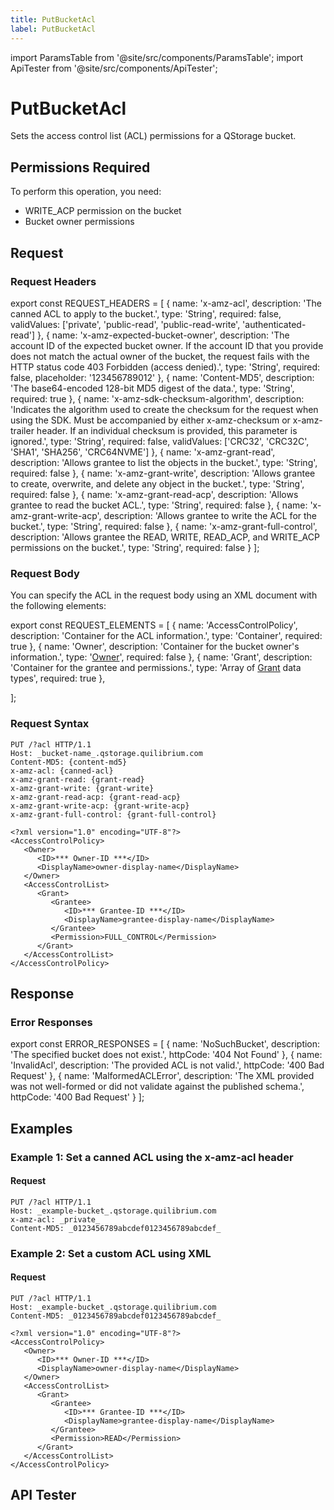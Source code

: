 ```yaml
---
title: PutBucketAcl
label: PutBucketAcl
---
```


import ParamsTable from '@site/src/components/ParamsTable';
import ApiTester from '@site/src/components/ApiTester';

# PutBucketAcl

Sets the access control list (ACL) permissions for a QStorage bucket.

## Permissions Required

To perform this operation, you need:
- WRITE_ACP permission on the bucket
- Bucket owner permissions

## Request

### Request Headers

export const REQUEST_HEADERS = [
  {
    name: 'x-amz-acl',
    description: 'The canned ACL to apply to the bucket.',
    type: 'String',
    required: false,
    validValues: ['private', 'public-read', 'public-read-write', 'authenticated-read']
  },
  {
    name: 'x-amz-expected-bucket-owner',
    description: 'The account ID of the expected bucket owner. If the account ID that you provide does not match the actual owner of the bucket, the request fails with the HTTP status code 403 Forbidden (access denied).',
    type: 'String',
    required: false,
    placeholder: '123456789012'
  },
  {
    name: 'Content-MD5',
    description: 'The base64-encoded 128-bit MD5 digest of the data.',
    type: 'String',
    required: true
  },
  {
    name: 'x-amz-sdk-checksum-algorithm',
    description: 'Indicates the algorithm used to create the checksum for the request when using the SDK. Must be accompanied by either x-amz-checksum or x-amz-trailer header. If an individual checksum is provided, this parameter is ignored.',
    type: 'String',
    required: false,
    validValues: ['CRC32', 'CRC32C', 'SHA1', 'SHA256', 'CRC64NVME']
  },
  {
    name: 'x-amz-grant-read',
    description: 'Allows grantee to list the objects in the bucket.',
    type: 'String',
    required: false
  },
  {
    name: 'x-amz-grant-write',
    description: 'Allows grantee to create, overwrite, and delete any object in the bucket.',
    type: 'String',
    required: false
  },
  {
    name: 'x-amz-grant-read-acp',
    description: 'Allows grantee to read the bucket ACL.',
    type: 'String',
    required: false
  },
  {
    name: 'x-amz-grant-write-acp',
    description: 'Allows grantee to write the ACL for the bucket.',
    type: 'String',
    required: false
  },
  {
    name: 'x-amz-grant-full-control',
    description: 'Allows grantee the READ, WRITE, READ_ACP, and WRITE_ACP permissions on the bucket.',
    type: 'String',
    required: false
  }
];

<ParamsTable parameters={REQUEST_HEADERS} type="request" />

### Request Body

You can specify the ACL in the request body using an XML document with the following elements:

export const REQUEST_ELEMENTS = [
  {
    name: 'AccessControlPolicy',
    description: 'Container for the ACL information.',
    type: 'Container',
    required: true
  },
  {
    name: 'Owner',
    description: 'Container for the bucket owner\'s information.',
    type: '<a href="/docs/api/q-storage/api-reference/data-types/owner">Owner</a>',
    required: false
  },
  {
    name: 'Grant',
    description: 'Container for the grantee and permissions.',
    type: 'Array of <a href="/docs/api/q-storage/api-reference/data-types/grant">Grant</a> data types',
    required: true
  },
 
];

<ParamsTable parameters={REQUEST_ELEMENTS} type="request" />

### Request Syntax

```http
PUT /?acl HTTP/1.1
Host: _bucket-name_.qstorage.quilibrium.com
Content-MD5: {content-md5}
x-amz-acl: {canned-acl}
x-amz-grant-read: {grant-read}
x-amz-grant-write: {grant-write}
x-amz-grant-read-acp: {grant-read-acp}
x-amz-grant-write-acp: {grant-write-acp}
x-amz-grant-full-control: {grant-full-control}

<?xml version="1.0" encoding="UTF-8"?>
<AccessControlPolicy>
   <Owner>
      <ID>*** Owner-ID ***</ID>
      <DisplayName>owner-display-name</DisplayName>
   </Owner>
   <AccessControlList>
      <Grant>
         <Grantee>
            <ID>*** Grantee-ID ***</ID>
            <DisplayName>grantee-display-name</DisplayName>
         </Grantee>
         <Permission>FULL_CONTROL</Permission>
      </Grant>
   </AccessControlList>
</AccessControlPolicy>
```

## Response

### Error Responses

export const ERROR_RESPONSES = [
  {
    name: 'NoSuchBucket',
    description: 'The specified bucket does not exist.',
    httpCode: '404 Not Found'
  },
  {
    name: 'InvalidAcl',
    description: 'The provided ACL is not valid.',
    httpCode: '400 Bad Request'
  },
  {
    name: 'MalformedACLError',
    description: 'The XML provided was not well-formed or did not validate against the published schema.',
    httpCode: '400 Bad Request'
  }
];

<ParamsTable parameters={ERROR_RESPONSES} type="errors" />

## Examples

### Example 1: Set a canned ACL using the x-amz-acl header

#### Request
```http
PUT /?acl HTTP/1.1
Host: _example-bucket_.qstorage.quilibrium.com
x-amz-acl: _private_
Content-MD5: _0123456789abcdef0123456789abcdef_
```

### Example 2: Set a custom ACL using XML

#### Request
```http
PUT /?acl HTTP/1.1
Host: _example-bucket_.qstorage.quilibrium.com
Content-MD5: _0123456789abcdef0123456789abcdef_

<?xml version="1.0" encoding="UTF-8"?>
<AccessControlPolicy>
   <Owner>
      <ID>*** Owner-ID ***</ID>
      <DisplayName>owner-display-name</DisplayName>
   </Owner>
   <AccessControlList>
      <Grant>
         <Grantee>
            <ID>*** Grantee-ID ***</ID>
            <DisplayName>grantee-display-name</DisplayName>
         </Grantee>
         <Permission>READ</Permission>
      </Grant>
   </AccessControlList>
</AccessControlPolicy>
```

## API Tester
<ApiTester /> 